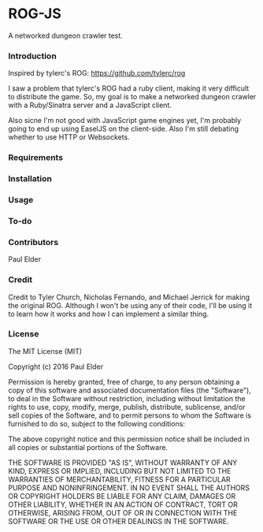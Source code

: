 # ROG-JS

A networked dungeon crawler test.

### Introduction

Inspired by tylerc's ROG: https://github.com/tylerc/rog

I saw a problem that tylerc's ROG had a ruby client, making it very difficult to distribute the game. So, my goal is to make a networked dungeon crawler with a Ruby/Sinatra server and a JavaScript client.

Also sicne I'm not good with JavaScript game engines yet, I'm probably going to end up using EaselJS on the client-side. Also I'm still debating whether to use HTTP or Websockets.

### Requirements

### Installation

### Usage

### To-do

### Contributors

Paul Elder

### Credit

Credit to Tyler Church, Nicholas Fernando, and Michael Jerrick for making the original ROG. Although I won't be using any of their code, I'll be using it to learn how it works and how I can implement a similar thing.

### License

The MIT License (MIT)

Copyright (c) 2016 Paul Elder

Permission is hereby granted, free of charge, to any person obtaining a copy
of this software and associated documentation files (the "Software"), to deal
in the Software without restriction, including without limitation the rights
to use, copy, modify, merge, publish, distribute, sublicense, and/or sell
copies of the Software, and to permit persons to whom the Software is
furnished to do so, subject to the following conditions:

The above copyright notice and this permission notice shall be included in
all copies or substantial portions of the Software.

THE SOFTWARE IS PROVIDED "AS IS", WITHOUT WARRANTY OF ANY KIND, EXPRESS OR
IMPLIED, INCLUDING BUT NOT LIMITED TO THE WARRANTIES OF MERCHANTABILITY,
FITNESS FOR A PARTICULAR PURPOSE AND NONINFRINGEMENT. IN NO EVENT SHALL THE
AUTHORS OR COPYRIGHT HOLDERS BE LIABLE FOR ANY CLAIM, DAMAGES OR OTHER
LIABILITY, WHETHER IN AN ACTION OF CONTRACT, TORT OR OTHERWISE, ARISING FROM,
OUT OF OR IN CONNECTION WITH THE SOFTWARE OR THE USE OR OTHER DEALINGS IN
THE SOFTWARE.
